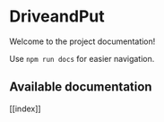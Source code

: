 # DriveandPut

Welcome to the project documentation!

Use `npm run docs` for easier navigation.

## Available documentation

[[index]]
